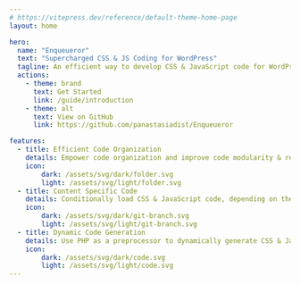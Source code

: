 ```yaml
---
# https://vitepress.dev/reference/default-theme-home-page
layout: home

hero:
  name: "Enqueueror"
  text: "Supercharged CSS & JS Coding for WordPress"
  tagline: An efficient way to develop CSS & JavaScript code for WordPress.
  actions:
    - theme: brand
      text: Get Started
      link: /guide/introduction
    - theme: alt
      text: View on GitHub
      link: https://github.com/panastasiadist/Enqueueror

features:
  - title: Efficient Code Organization
    details: Empower code organization and improve code modularity & reuse. 
    icon:
        dark: /assets/svg/dark/folder.svg
        light: /assets/svg/light/folder.svg
  - title: Content Specific Code
    details: Conditionally load CSS & JavaScript code, depending on the requested content.
    icon:
        dark: /assets/svg/dark/git-branch.svg
        light: /assets/svg/light/git-branch.svg
  - title: Dynamic Code Generation
    details: Use PHP as a preprocessor to dynamically generate CSS & JavaScript code.
    icon:
        dark: /assets/svg/dark/code.svg
        light: /assets/svg/light/code.svg
---
```


